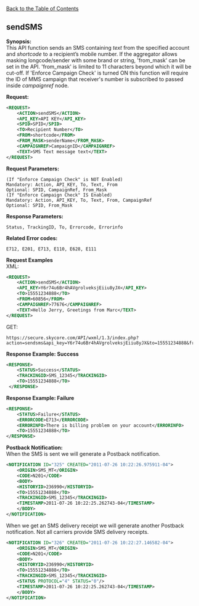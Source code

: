 [Back to the Table of Contents](/1.3/README.md)

## sendSMS

__Synopsis:__  
This API function sends an SMS containing *text* from the specified account and *shortcode* to a recipient’s mobile number. If the aggregator allows masking longcode/sender with some brand or string, 'from_mask' can be set in the API. 'from_mask' is limited to 11 characters beyond which it will be cut-off. If 'Enforce Campaign Check' is turned ON this function will require the ID of MMS campaign that receiver's number is subscribed to passed inside *campaignref* node.

__Request:__
```xml
<REQUEST>
    <ACTION>sendSMS</ACTION>
    <API_KEY>API KEY</API_KEY>
    <SPID>SPID</SPID>
    <TO>Recipient Number</TO>
    <FROM>shortcode</FROM>
    <FROM_MASK>senderName</FROM_MASK>
    <CAMPAIGNREF>CampaignID</CAMPAIGNREF>
    <TEXT>SMS Text message text</TEXT>
</REQUEST>
```

__Request Parameters:__

    (If "Enforce Campaign Check" is NOT Enabled)
    Mandatory: Action, API_KEY, To, Text, From
    Optional: SPID, CampaignRef, From_Mask
    (If "Enforce Campaign Check" IS Enabled)
    Mandatory: Action, API_KEY, To, Text, From, CampaignRef
    Optional: SPID, From_Mask
	
__Response Parameters:__

    Status, TrackingID, To, Errorcode, Errorinfo
	
__Related Error codes:__

    E712, E201, E713, E110, E628, E111
	
__Request Examples__  
XML:
```xml
<REQUEST>
    <ACTION>sendSMS</ACTION>
    <API_KEY>Y6r74u6Br4hAVgrolveksjEiiu8yJX</API_KEY>
    <TO>15551234888</TO>
    <FROM>60856</FROM>
    <CAMPAIGNREF>77676</CAMPAIGNREF>
    <TEXT>Hello Jerry, Greetings from Marc</TEXT>
</REQUEST>
```

GET:

    https://secure.skycore.com/API/wxml/1.3/index.php?action=sendsms&api_key=Y6r74u6Br4hAVgrolveksjEiiu8yJX&to=15551234888&from=60856&text=Hello+Jerry%2C+Greetings+from+Marc

__Response Example: Success__
```xml
<RESPONSE>
    <STATUS>Success</STATUS>
    <TRACKINGID>SMS_12345</TRACKINGID>
    <TO>15551234888</TO>
 </RESPONSE>
```

__Response Example: Failure__
```xml
<RESPONSE>
    <STATUS>Failure</STATUS>
    <ERRORCODE>E713</ERRORCODE>
    <ERRORINFO>There is billing problem on your account</ERRORINFO>
    <TO>15551234888</TO>
</RESPONSE>
```

__Postback Notification:__  
When the SMS is sent we will generate a Postback notification.
```xml
<NOTIFICATION ID="325" CREATED="2011-07-26 10:22:26.975911-04">
    <ORIGIN>SMS_MT</ORIGIN>
    <CODE>N201</CODE>
    <BODY>
    <HISTORYID>236990</HISTORYID>
    <TO>15551234888</TO>
    <TRACKINGID>SMS_12345</TRACKINGID>
    <TIMESTAMP>2011-07-26 10:22:25.262743-04</TIMESTAMP>
    </BODY>
</NOTIFICATION>
```

When we get an SMS delivery receipt we will generate another Postback notification. Not all carriers provide SMS delivery receipts.
```xml
<NOTIFICATION ID="326" CREATED="2011-07-26 10:22:27.146582-04">
    <ORIGIN>SMS_MT</ORIGIN>
    <CODE>N201</CODE>
    <BODY>
    <HISTORYID>236990</HISTORYID>
    <TO>15551234888</TO>
    <TRACKINGID>SMS_12345</TRACKINGID>
    <STATUS PROTOCOL="4" STATUS="0"/>
    <TIMESTAMP>2011-07-26 10:22:25.262743-04</TIMESTAMP>
    </BODY>
</NOTIFICATION>
```

